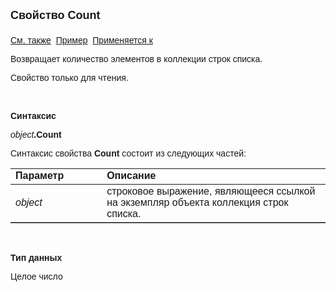<html>
<head>
<title>Коллекция строк списка\Count</title>
</head>

<body>

<p><strong><font size="4" face="Arial">Свойство Count<br>
<br>
</font></strong><font face="Arial"><a href="../ASMBItemsCollection.html">
См. также</a>&nbsp;
<u>Пример</u>&nbsp; <a href="../ASMBItemsCollection.html">Применяется к</a></font></p>

<p><font face="Arial">Возвращает количество элементов в коллекции 
строк списка.</font></p>

<p><font face="Arial">Свойство только для чтения.</font></p>

<p class="label">&nbsp;</p>

<p class="label"><font face="Arial"><b>Синтаксис</b></font></p>

<p><font face="Arial"><em>object</em><strong>.Count</strong></font></p>

<p><font face="Arial">Синтаксис свойства <b>Count</b>
состоит из следующих частей:</font></p>

<table border="1" cellPadding="5" cols="2" frame="below" rules="rows">
<TBODY>
  <tr vAlign="top">
    <td class="label" width="29%"><font face="Arial"><b>Параметр</b></font></td>
    <td class="label" width="71%"><font face="Arial"><strong>Описание</strong></font></td>
  </tr>
  <tr>
    <td width="29%"><em><font face="Arial">object</font></em></td>
    <td width="71%"><font face="Arial">строковое выражение, являющееся 
	ссылкой на экземпляр объекта коллекция строк списка.</font></td>
  </tr>
</TBODY>
</table>

<p class="label">&nbsp;</p>

<p class="label"><font face="Arial"><b>Тип данных</b></font></p>

<p class="label"><font face="Arial">Целое число</font></p>
</body>
</html>
